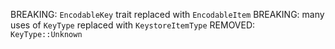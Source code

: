 BREAKING: `EncodableKey` trait replaced with `EncodableItem`
BREAKING: many uses of `KeyType` replaced with `KeystoreItemType`
REMOVED: `KeyType::Unknown`
